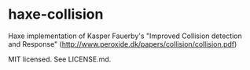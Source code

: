 haxe-collision
====

Haxe implementation of Kasper Fauerby's "Improved Collision detection and Response" (http://www.peroxide.dk/papers/collision/collision.pdf)

MIT licensed. See LICENSE.md.
